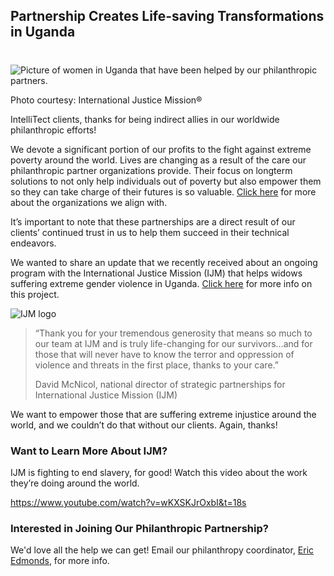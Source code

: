 

## Partnership Creates Life-saving Transformations in Uganda
#
![Picture of women in Uganda that have been helped by our philanthropic partners.](https://intellitect.com/wp-content/uploads/2019/11/Uganda-IJM-1024x684.jpg "Your Partnership Matters (Video)")

Photo courtesy: International Justice Mission®

IntelliTect clients, thanks for being indirect allies in our worldwide philanthropic efforts!

We devote a significant portion of our profits to the fight against extreme poverty around the world. Lives are changing as a result of the care our philanthropic partner organizations provide. Their focus on longterm solutions to not only help individuals out of poverty but also empower them so they can take charge of their futures is so valuable. [Click here](/philanthropic-partners/) for more about the organizations we align with.

It’s important to note that these partnerships are a direct result of our clients’ continued trust in us to help them succeed in their technical endeavors.

We wanted to share an update that we recently received about an ongoing program with the International Justice Mission (IJM) that helps widows suffering extreme gender violence in Uganda. [Click here](https://www.ijm.org/Uganda) for more info on this project.

![IJM logo](https://intellitect.com/wp-content/uploads/2019/11/IJM_Logo_Vertical_Blue_PNG-798x1024.png "Your Partnership Matters (Video)")

> “Thank you for your tremendous generosity that means so much to our team at IJM and is truly life-changing for our survivors…and for those that will never have to know the terror and oppression of violence and threats in the first place, thanks to your care.”
> 
> David McNicol, national director of strategic partnerships for International Justice Mission (IJM)  

We want to empower those that are suffering extreme injustice around the world, and we couldn’t do that without our clients. Again, thanks!

### **Want to Learn More About IJM?**

IJM is fighting to end slavery, for good! Watch this video about the work they’re doing around the world.

https://www.youtube.com/watch?v=wKXSKJrOxbI&t=18s

### Interested in Joining Our Philanthropic Partnership?

We'd love all the help we can get! Email our philanthropy coordinator, [Eric Edmonds](mailto:eric.edmonds@intellitect.com), for more info.
